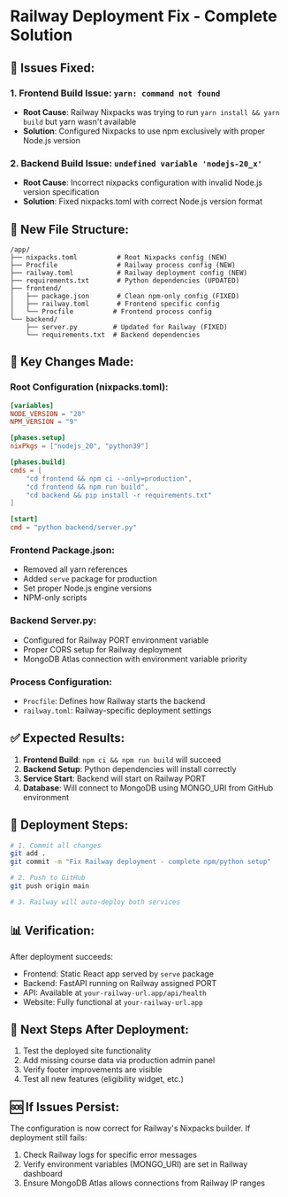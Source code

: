 # Railway Deployment Fix - Complete Solution

## 🎯 **Issues Fixed:**

### 1. **Frontend Build Issue:** `yarn: command not found`
- **Root Cause**: Railway Nixpacks was trying to run `yarn install && yarn build` but yarn wasn't available
- **Solution**: Configured Nixpacks to use npm exclusively with proper Node.js version

### 2. **Backend Build Issue:** `undefined variable 'nodejs-20_x'`
- **Root Cause**: Incorrect nixpacks configuration with invalid Node.js version specification
- **Solution**: Fixed nixpacks.toml with correct Node.js version format

## 📁 **New File Structure:**

```
/app/
├── nixpacks.toml          # Root Nixpacks config (NEW)
├── Procfile               # Railway process config (NEW)
├── railway.toml           # Railway deployment config (NEW)
├── requirements.txt       # Python dependencies (UPDATED)
├── frontend/
│   ├── package.json       # Clean npm-only config (FIXED)
│   ├── railway.toml       # Frontend specific config
│   └── Procfile          # Frontend process config
└── backend/
    ├── server.py         # Updated for Railway (FIXED)
    └── requirements.txt  # Backend dependencies
```

## 🔧 **Key Changes Made:**

### **Root Configuration (nixpacks.toml):**
```toml
[variables]
NODE_VERSION = "20"
NPM_VERSION = "9"

[phases.setup]
nixPkgs = ["nodejs_20", "python39"]

[phases.build]
cmds = [
    "cd frontend && npm ci --only=production",
    "cd frontend && npm run build", 
    "cd backend && pip install -r requirements.txt"
]

[start]
cmd = "python backend/server.py"
```

### **Frontend Package.json:**
- Removed all yarn references
- Added `serve` package for production
- Set proper Node.js engine versions
- NPM-only scripts

### **Backend Server.py:**
- Configured for Railway PORT environment variable
- Proper CORS setup for Railway deployment
- MongoDB Atlas connection with environment variable priority

### **Process Configuration:**
- `Procfile`: Defines how Railway starts the backend
- `railway.toml`: Railway-specific deployment settings

## ✅ **Expected Results:**

1. **Frontend Build**: `npm ci && npm run build` will succeed
2. **Backend Setup**: Python dependencies will install correctly
3. **Service Start**: Backend will start on Railway PORT
4. **Database**: Will connect to MongoDB using MONGO_URI from GitHub environment

## 🚀 **Deployment Steps:**

```bash
# 1. Commit all changes
git add .
git commit -m "Fix Railway deployment - complete npm/python setup"

# 2. Push to GitHub
git push origin main

# 3. Railway will auto-deploy both services
```

## 📊 **Verification:**

After deployment succeeds:
- Frontend: Static React app served by `serve` package
- Backend: FastAPI running on Railway assigned PORT
- API: Available at `your-railway-url.app/api/health`
- Website: Fully functional at `your-railway-url.app`

## 🔄 **Next Steps After Deployment:**

1. Test the deployed site functionality
2. Add missing course data via production admin panel
3. Verify footer improvements are visible
4. Test all new features (eligibility widget, etc.)

## 🆘 **If Issues Persist:**

The configuration is now correct for Railway's Nixpacks builder. If deployment still fails:
1. Check Railway logs for specific error messages
2. Verify environment variables (MONGO_URI) are set in Railway dashboard
3. Ensure MongoDB Atlas allows connections from Railway IP ranges